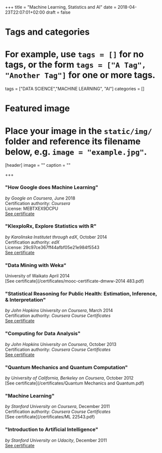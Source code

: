 +++
title = "Machine Learning, Statistics and AI"
date = 2018-04-23T22:07:01+02:00
draft = false

# Tags and categories
# For example, use `tags = []` for no tags, or the form `tags = ["A Tag", "Another Tag"]` for one or more tags.
tags = ["DATA SCIENCE","MACHINE LEARNING", "AI"]
categories = []

# Featured image
# Place your image in the `static/img/` folder and reference its filename below, e.g. `image = "example.jpg"`.
[header]
image = ""
caption = ""

+++

### "How Google does Machine Learning"
*by Google on Coursera*, June 2018  
Certification authority: *Coursera*  
License: MEBTXEX9DCPU  
[See certificate](https://www.coursera.org/account/accomplishments/verify/MEBTXEX9DCPU)


### "KIexploRx, Explore Statistics with R"
*by Karolinska Institutet through edX*, October 2014  
Certification authority: *edX*  
License: 29c97ce367ff44afbf05e21e984f5543  
[See certificate](https://verify.edx.org/cert/29c97ce367ff44afbf05e21e984f5543)

### "Data Mining with Weka“ 
University of Waikato  April 2014  
[See certificate](/certificates/mooc-certificate-dmww-2014 483.pdf)

### "Statistical Reasoning for Public Health: Estimation, Inference, & Interpretation"
*by John Hopkins University on Coursera*, March 2014    
Certification authority: *Coursera Course Certificates*  
[See certificate](/certificates/Coursera_Certificate_v1-97117877275.pdf)

### "Computing for Data Analysis" 
*by John Hopkins University on Coursera*, October 2013    
Certification authority: *Coursera Course Certificates*  
[See certificate](/certificates/Coursera_Certificate_v1-97094077275.pdf)

### "Quantum Mechanics and Quantum Computation"
*by University of California, Berkeley on Coursera*, October 2012       
[See certificate](/certificates/Quantum Mechanics and Quantum.pdf)


### "Machine Learning" 
*by Stanford University on Coursera*, December 2011  
Certification authority: *Coursera Course Certificates*  
[See certificate](/certificates/ML 22543.pdf)


### "Introduction to Artificial Intelligence"  
*by Stanford University on Udacity*, December 2011  
[See certificate](/certificates/AI_signed.pdf)
